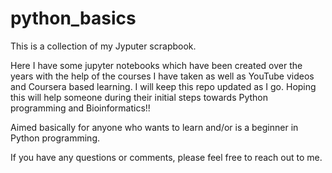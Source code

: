 # python_basics

This is a collection of my Jyputer scrapbook. 

Here I have some jupyter notebooks which have been created over the years with the help of the courses I have taken as well as YouTube videos and Coursera based learning. I will keep this repo updated as I go. Hoping this will help someone during their initial steps towards Python programming and Bioinformatics!! 

Aimed basically for anyone who wants to learn and/or is a beginner in Python programming.  

If you have any questions or comments, please feel free to reach out to me. 
